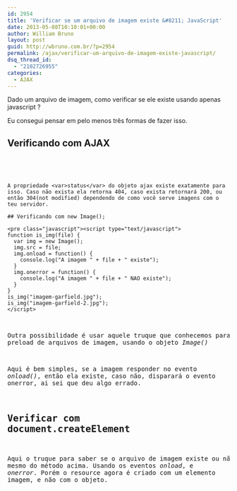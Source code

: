 ```yaml
---
id: 2954
title: 'Verificar se um arquivo de imagem existe &#8211; JavaScript'
date: 2013-05-08T10:10:01+00:00
author: William Bruno
layout: post
guid: http://wbruno.com.br/?p=2954
permalink: /ajax/verificar-um-arquivo-de-imagem-existe-javascript/
dsq_thread_id:
  - "2102726955"
categories:
  - AJAX
---
```

Dado um arquivo de imagem, como verificar se ele existe usando apenas javascript ?

Eu consegui pensar em pelo menos três formas de fazer isso.
  
<!--more-->

## Verificando com AJAX

<pre class="javascript"><script type="text/javascript">
function is_img(file) {
  var ajax = new XMLHttpRequest();

  ajax.open("GET",file,true);
  ajax.send();

  ajax.onreadystatechange = function() {
    if (ajax.readyState == 4){
      var jpg = ajax.responseText;

      if(ajax.status===200) {
        console.log("A imagem " + file + " existe");
      } else {
        console.log("A imagem " + file + " NAO existe");
      }
    }
  }
}
is_img("imagem-garfield.jpg");
is_img("imagem-garfield-2.jpg");
</script>
```

A propriedade <var>status</var> do objeto ajax existe exatamente para isso. Caso não exista ela retorna 404, caso exista retornará 200, ou então 304(not modified) dependendo de como você serve imagens com o teu servidor.

## Verificando com new Image();

<pre class="javascript"><script type="text/javascript">
function is_img(file) {
  var img = new Image();
  img.src = file;
  img.onload = function() {
    console.log("A imagem " + file + " existe");
  }
  img.onerror = function() {
    console.log("A imagem " + file + " NAO existe");
  }
}
is_img("imagem-garfield.jpg");
is_img("imagem-garfield-2.jpg");
</script>
```

Outra possibilidade é usar aquele truque que conhecemos para fazer preload de arquivos de imagem, usando o objeto <var>Image()</var>

Aqui é bem simples, se a imagem responder no evento <var>onload()</var>, então ela existe, caso não, disparará o evento onerror, ai sei que deu algo errado.

## Verificar com document.createElement

Aqui o truque para saber se o arquivo de imagem existe ou não, é o mesmo do método acima. Usando os eventos <var>onload</var>, e <var>onerror</var>. Porém o resource agora é criado com um elemento imagem, e não com o objeto.

<pre class="javascript"><script type="text/javascript">
function is_img(file) {
  var img = document.createElement('img');
  img.src = file;

  img.onload = function() {
    console.log("A imagem " + file + " existe");
  }
  img.onerror = function() {
    console.log("A imagem " + file + " NAO existe");
  }

}
is_img("imagem-garfield.jpg");
is_img("imagem-garfield-2.jpg");
</script>
```